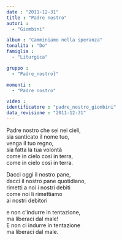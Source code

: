```yaml
---
date : "2011-12-31"
title : "Padre nostro"
autori : 
  - "Giombini"

album : "Camminiamo nella speranza"
tonalita : "Do"
famiglia : 
  - "Liturgica"

gruppo : 
  - "Padre_nostro}"

momenti : 
  - "Padre nostro"

video : 
identificatore : "padre_nostro_giombini"
data_revisione : "2011-12-31"
---
```

  
  
Padre nostro che sei nei cieli,  
sia santicato il nome tuo,   
venga il tuo 	regno,   
sia fatta la tua volontà   
come in cielo  così in terra,   
come in cielo così in terra.  
  
Dacci oggi il nostro pane,  
dacci il nostro pane quotidiano,    
rimetti a noi i nostri debiti    
come noi  li rimettiamo    
ai nostri debitori   
  
e non c'indurre in tentazione,  
ma liberaci  dal male!  
E non ci indurre in tentazione  
ma liberaci  dal male.  
  
  
  
